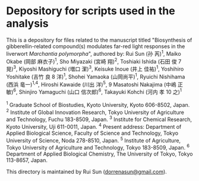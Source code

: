# Depository for scripts used in the analysis

This is a depository for files related to the manuscript titled "Biosynthesis of gibberellin-related compound(s) modulates far-red light responses in the liverwort *Marchantia polymorpha*", authored by:
Rui Sun (孙 芮)<sup>1</sup>, Maiko Okabe (岡部 麻衣子)<sup>1</sup>, Sho Miyazaki (宮崎 翔)<sup>2</sup>, Toshiaki Ishida (石田 俊
7 晃)<sup>3</sup>, Kiyoshi Mashiguchi (増口 潔)<sup>3</sup>, Keisuke Inoue (井上 佳祐)<sup>1</sup>, Yoshihiro Yoshitake (吉竹 良
8 洋)<sup>1</sup>, Shohei Yamaoka (山岡尚平)<sup>1</sup>, Ryuichi Nishihama (西浜 竜一)<sup>1,4</sup>, Hiroshi Kawaide (川出 洋)<sup>5</sup>,
9 Masatoshi Nakajima (中嶋 正敏)<sup>6</sup>, Shinjiro Yamaguchi (山口 信次郎)<sup>6</sup>, Takayuki Kohchi (河内 孝
10 之)<sup>1</sup>

<sup>1</sup> Graduate School of Biostudies, Kyoto University, Kyoto 606-8502, Japan.
<sup>2</sup> Institute of Global Innovation Research, Tokyo University of Agriculture and Technology, Fuchu 183-8509, Japan.
<sup>3</sup> Institute for Chemical Research, Kyoto University, Uji 611-0011, Japan.
<sup>4</sup> Present address: Department of Applied Biological Science, Faculty of Science and Technology, Tokyo University of Science, Noda 278-8510, Japan.
<sup>5</sup> Institute of Agriculture, Tokyo University of Agriculture and Technology, Tokyo 183-8509, Japan.
<sup>6</sup> Department of Applied Biological Chemistry, The University of Tokyo, Tokyo 113-8657, Japan.

This directory is maintained by Rui Sun (dorrenasun@gmail.com).

